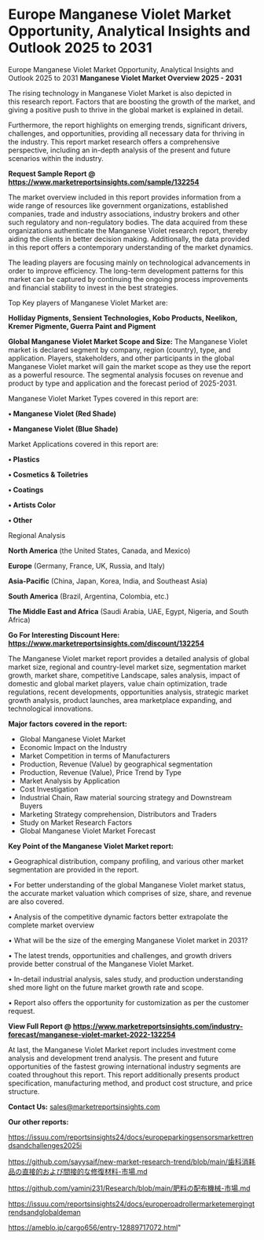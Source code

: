 # Europe Manganese Violet Market Opportunity, Analytical Insights and Outlook 2025 to 2031
Europe Manganese Violet Market Opportunity, Analytical Insights and Outlook 2025 to 2031
<Strong> Manganese Violet Market Overview 2025 - 2031</strong>

The rising technology in Manganese Violet Market is also depicted in this research report. Factors that are boosting the growth of the market, and giving a positive push to thrive in the global market is explained in detail.

Furthermore, the report highlights on emerging trends, significant drivers, challenges, and opportunities, providing all necessary data for thriving in the industry. This report market research offers a comprehensive perspective, including an in-depth analysis of the present and future scenarios within the industry.

<strong>Request Sample Report @ <a href=https://www.marketreportsinsights.com/sample/132254>https://www.marketreportsinsights.com/sample/132254</a></strong>

The market overview included in this report provides information from a wide range of resources like government organizations, established companies, trade and industry associations, industry brokers and other such regulatory and non-regulatory bodies. The data acquired from these organizations authenticate the Manganese Violet research report, thereby aiding the clients in better decision making. Additionally, the data provided in this report offers a contemporary understanding of the market dynamics.

The leading players are focusing mainly on technological advancements in order to improve efficiency. The long-term development patterns for this market can be captured by continuing the ongoing process improvements and financial stability to invest in the best strategies.

Top Key players of Manganese Violet Market are:

<strong>Holliday Pigments, Sensient Technologies, Kobo Products, Neelikon, Kremer Pigmente, Guerra Paint and Pigment</strong>

<strong><b>Global Manganese Violet Market Scope and Size:</b></strong>
The Manganese Violet market is declared segment by company, region (country), type, and application. Players, stakeholders, and other participants in the global Manganese Violet market will gain the market scope as they use the report as a powerful resource. The segmental analysis focuses on revenue and product by type and application and the forecast period of 2025-2031.

Manganese Violet Market Types covered in this report are:

<strong>• Manganese Violet (Red Shade)

• Manganese Violet (Blue Shade)</strong>

Market Applications covered in this report are:

<strong>• Plastics

• Cosmetics & Toiletries

• Coatings

• Artists Color

• Other</strong> 

Regional Analysis

<strong>North America</strong> (the United States, Canada, and Mexico)

<strong>Europe</strong> (Germany, France, UK, Russia, and Italy)

<strong>Asia-Pacific</strong> (China, Japan, Korea, India, and Southeast Asia)

<strong>South America</strong> (Brazil, Argentina, Colombia, etc.)

<strong>The Middle East and Africa</strong> (Saudi Arabia, UAE, Egypt, Nigeria, and South Africa)

<strong>Go For Interesting Discount Here: <a href=https://www.marketreportsinsights.com/discount/132254>https://www.marketreportsinsights.com/discount/132254</a></strong>

The Manganese Violet market report provides a detailed analysis of global market size, regional and country-level market size, segmentation market growth, market share, competitive Landscape, sales analysis, impact of domestic and global market players, value chain optimization, trade regulations, recent developments, opportunities analysis, strategic market growth analysis, product launches, area marketplace expanding, and technological innovations.

<strong><b>Major factors covered in the report:</b></strong>
<ul>
  <li>Global Manganese Violet Market </li>
  <li>Economic Impact on the Industry</li>
  <li>Market Competition in terms of Manufacturers</li>
  <li>Production, Revenue (Value) by geographical segmentation</li>
  <li>Production, Revenue (Value), Price Trend by Type</li>
  <li>Market Analysis by Application</li>
  <li>Cost Investigation</li>
  <li>Industrial Chain, Raw material sourcing strategy and Downstream Buyers</li>
  <li>Marketing Strategy comprehension, Distributors and Traders</li>
  <li>Study on Market Research Factors</li>
  <li>Global Manganese Violet Market Forecast</li>
</ul>

<strong><b>Key Point of the Manganese Violet Market report:</b></strong>

• Geographical distribution, company profiling, and various other market segmentation are provided in the report.

• For better understanding of the global Manganese Violet market status, the accurate market valuation which comprises of size, share, and revenue are also covered.

• Analysis of the competitive dynamic factors better extrapolate the complete market overview

• What will be the size of the emerging Manganese Violet market in 2031?

• The latest trends, opportunities and challenges, and growth drivers provide better construal of the Manganese Violet Market.

• In-detail industrial analysis, sales study, and production understanding shed more light on the future market growth rate and scope.

• Report also offers the opportunity for customization as per the customer request.

<strong><b>View Full Report @ <a href=https://www.marketreportsinsights.com/industry-forecast/manganese-violet-market-2022-132254>https://www.marketreportsinsights.com/industry-forecast/manganese-violet-market-2022-132254</a></b></strong>


At last, the Manganese Violet Market report includes investment come analysis and development trend analysis. The present and future opportunities of the fastest growing international industry segments are coated throughout this report. This report additionally presents product specification, manufacturing method, and product cost structure, and price structure.

<strong>Contact Us:</strong>
sales@marketreportsinsights.com

<strong>Our other reports:</strong>

<a href=https://issuu.com/reportsinsights24/docs/europeparkingsensorsmarkettrendsandchallenges2025i>https://issuu.com/reportsinsights24/docs/europeparkingsensorsmarkettrendsandchallenges2025i</a>

<a href=https://github.com/sayysaif/new-market-research-trend/blob/main/歯科消耗品の直接的および間接的な修復材料-市場.md>https://github.com/sayysaif/new-market-research-trend/blob/main/歯科消耗品の直接的および間接的な修復材料-市場.md</a>

<a href=https://github.com/yamini231/Research/blob/main/肥料の配布機械-市場.md>https://github.com/yamini231/Research/blob/main/肥料の配布機械-市場.md</a>

<a href=https://issuu.com/reportsinsights24/docs/europeroadrollermarketemergingtrendsandglobaldeman>https://issuu.com/reportsinsights24/docs/europeroadrollermarketemergingtrendsandglobaldeman</a>

<a href=https://ameblo.jp/cargo656/entry-12889717072.html>https://ameblo.jp/cargo656/entry-12889717072.html</a>"
